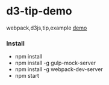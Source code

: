 # d3-tip-demo
webpack,d3js,tip,example
[demo](http://sanyueyu.github.io/d3-tip-demo/index.html)
### Install
- npm install
- npm install -g gulp-mock-server
- npm install -g webpack-dev-server
- npm start
